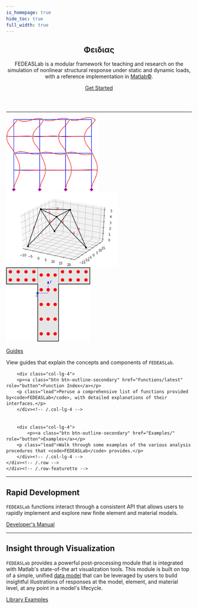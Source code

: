 ```yaml
---
is_homepage: true
hide_toc: true
full_width: true
---
```


<!-- <body> -->

<header>
<div class="hero position-relative overflow-hidden p-3 text-center text-dark">
    <div class="col-md-5 p-lg-1 mx-auto my-5">
    <!-- <img src="_static/FEDEASLab-logo.svg" style="max-width: 30rem;" alt="FEDEASLab logo"> -->
        <!-- <p class="lead font-weight-normal"> -->
        <p> <h2 class="featurette-heading"> Φειδιας</h2></p>
        <p class="lead ">
    FEDEASLab is a modular framework for teaching and research on the simulation of nonlinear structural response under static and dynamic loads, with a reference implementation in <a href="https://www.mathworks.com/products/matlab.html">Matlab©</a>.
    </p>
    <a class="btn btn-outline-primary btn-lg" href="Guides/get-started" role="button">Get Started</a>
    </div>
    <div class="product-device box-shadow d-none d-md-block"></div>
    <div class="product-device product-device-2 box-shadow d-none d-md-block"></div>
</div>
</header>

<main role="main">
<div class="container marketing p-md-5">
<hr class="featurette-divider">
    <div class="row featurette">
    <div class="row card-group text-center">
        <div class="col-lg-4">
        <img src="img/Frame-4.png" alt="3D Truss Image" class="img-fluid p-4" height="200">
        <!-- <p><a class="btn btn-outline-secondary" href="" role="button">See example.</a></p> -->
        </div><!-- /.col-lg-4 -->
        <div class="col-lg-4">
        <img src="img/output_4_1.png" alt="FEA Image" class="img-fluid p-4" height="200">
        <!-- <p><a class="btn btn-outline-secondary" href="" role="button">See example.</a></p> -->
        </div><!-- /.col-lg-4 -->
        <div class="col-lg-4">
        <!-- <h2 class="mt-3">Examples</h2> -->
        <img src="img/T-600.png" alt="Concrete cross-section." class="img-fluid p-4"  height="200">
        <!-- <p><a class="btn btn-outline-secondary" href="" role="button">See example.</a></p></p> -->
        </div><!-- /.col-lg-4 -->
    </div><!-- /.row -->
    </div><!-- /.row -->
    <div class="row featurette p-4">
    <div class="row text-center">
        <div class="col-lg-4">
        <p><a class="btn btn-outline-secondary" href="Guides/get-started" role="button">Guides</a></p>
        <p class="lead">View guides that explain the concepts and components of <code>FEDEASLab</code>.</p>
        </div><!-- /.col-lg-4 -->


        <div class="col-lg-4">
        <p><a class="btn btn-outline-secondary" href="Functions/latest" role="button">Function Index</a></p>
        <p class="lead">Peruse a comprehensive list of functions provided by<code>FEDEASLab</code>, with detailed explanations of their interfaces.</p>
        </div><!-- /.col-lg-4 -->


        <div class="col-lg-4">
            <p><a class="btn btn-outline-secondary" href="Examples/" role="button">Examples</a></p>
        <p class="lead">Walk through some examples of the various analysis procedures that <code>FEDEASLab</code> provides.</p>
        </div><!-- /.col-lg-4 -->
    </div><!-- /.row -->
    </div><!-- /.row-featurette -->

<hr class="featurette-divider">
<div class="row featurette">
    <div class="col-md-12">
    <h2 class="featurette-heading">Rapid Development</h2>
    <p class="lead"><code>FEDEASLab</code> functions interact through a consistent API that allows users to rapidly implement and explore new finite element and material models.</p>
    <a class="btn btn-outline-secondary" href="developers/" role="button">Developer's Manual</a>
    </div>
    <!-- <div class="col-md-7">
    <h2 class="featurette-heading">Post-Processing</h2>
    <p class="lead">Post-processing is accommodated in the program by generating a data object that carries all important material, element and structural information for plotting or printing. Several functions that address basic post-processing tasks are provided. The user can easily enhance and extend the current capabilities.</p>
    <a class="btn btn-outline-secondary" href="http://FEDEASLab/linktoPostlib.html" role="button">Library </a>
    <a class="btn btn-secondary" href="https://possibly-link-to-binder-example" role="button">Examples </a>
    </div> -->
</div>
<hr class="featurette-divider">

<div class="row featurette">
    <div class="col-md-7">
    <h2 class="featurette-heading">Insight through Visualization</h2>
    <p class="lead"><code>FEDEASLab</code> provides a powerful post-processing module that is integrated with Matlab's state-of-the art visualization tools. This module is built on top of a simple, unified <a href="schema/post">data model</a> that can be leveraged by users to build insightful illustrations of responses at the model, element, and material level, at any point in a model's lifecycle.</p>
    <a class="btn btn-outline-secondary" href="http://FEDEASLab/linktoPostlib.html" role="button">Library </a>
    <a class="btn btn-secondary" href="https://possibly-link-to-binder-example" role="button">Examples </a>
    </div>
    <!-- <div class="col-md-12">
    <h2 class="featurette-heading">Rapid Development</h2>
    <p class="lead">Talk about use in the classroom, probably link to examples.</p>
    <a class="btn btn-outline-secondary" href="http://missing.link/fix.html" role="button">Introduction to Finite Element Modeling </a>
    </div> -->
</div>
</div>

<!-- <hr class="featurette-divider">
<section id="supporters">
<div class="container supporters">
    <h2>Acknowledgements</h2>
    <p class="lead">Development of <code>FEDEASLab</code> has been made possible through the following past and present supportorters:<p>
    <div class="row">
    <div class="col supporter">
        <a href="https://ce.berkeley.edu/programs/semm"><img src="img/UCBEngineering_logo.png" alt="SEMM logo"></a>
    </div>
    <div class="col supporter">
        <a href="https://www.support.link.2"><img src="_static/support_logo_2.png" alt="Support logo 2"></a>
    </div>
    </div>
    <div class="row">
    <div class="col supporter">
        <a href="https://www.support_link3.missing"><img src="_static/support_logo_3.png" alt="Support logo 3"></a>
    </div>
    <div class="col supporter">
        <a href=""><img src="_static/nvidia_logo.png" alt="Support logo 4"></a>
    </div>
    </div>
</div>
</section> -->

<!-- <hr class="featurette-divider"> -->

<!-- </section> -->

</main>

<!-- <section id="ucb-fea"> -->
<!-- <div class="container supporters">
    <h3>Other UC Berkeley FEA tools</h3>
    <div class="row">
    <div class="col">
        <a href="https://www.support.link.2"><img src="_static/support_logo_2.png" alt="FEAP"></a>
    </div>
    <div class="col">
        <a href="https://www.support_link3.missing"><img src="_static/support_logo_3.png" alt="OpenSees"></a>
    </div>
    <div class="col">
        <a href=""><img src="_static/logo.png" alt="SimCenter"></a>
    </div>
    </div>
</div> -->
<!-- Code highlighting -->
<script src="https://cdnjs.cloudflare.com/ajax/libs/prism/1.6.0/prism.min.js"></script>
<script src="https://cdnjs.cloudflare.com/ajax/libs/prism/1.6.0/components/prism-python.min.js"></script>

<!-- </body> -->

<!-- Claudio Perez  -->
